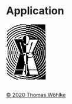 # Application

![Application Logo](img/phasenraum_logo.gif)

##
[&copy; 2020 Thomas W&ouml;hlke](../LICENSE.code.md)

